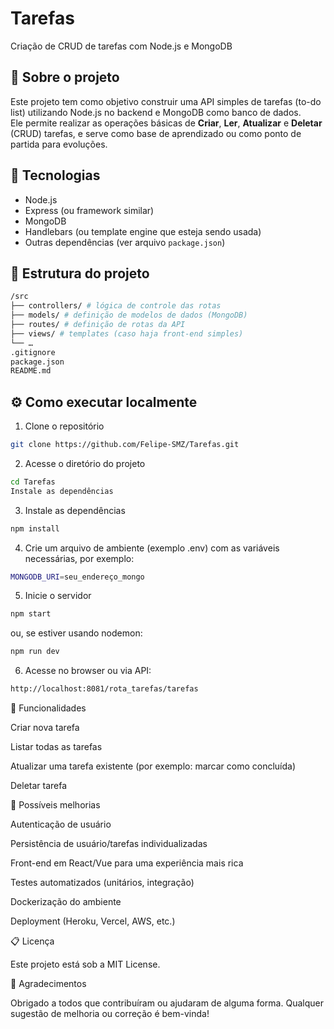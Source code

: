 # Tarefas  
Criação de CRUD de tarefas com Node.js e MongoDB

## 🧩 Sobre o projeto  
Este projeto tem como objetivo construir uma API simples de tarefas (to-do list) utilizando Node.js no backend e MongoDB como banco de dados.  
Ele permite realizar as operações básicas de **Criar**, **Ler**, **Atualizar** e **Deletar** (CRUD) tarefas, e serve como base de aprendizado ou como ponto de partida para evoluções.

## 🚀 Tecnologias  
- Node.js  
- Express (ou framework similar)  
- MongoDB  
- Handlebars (ou template engine que esteja sendo usada)  
- Outras dependências (ver arquivo `package.json`)

## 📁 Estrutura do projeto  

```bash
/src
├── controllers/ # lógica de controle das rotas
├── models/ # definição de modelos de dados (MongoDB)
├── routes/ # definição de rotas da API
├── views/ # templates (caso haja front-end simples)
└── …
.gitignore
package.json
README.md

```

## ⚙️ Como executar localmente  
1. Clone o repositório  
```bash
git clone https://github.com/Felipe-SMZ/Tarefas.git
```
2. Acesse o diretório do projeto

```bash
cd Tarefas
Instale as dependências
```

3. Instale as dependências

```bash
npm install
```
4. Crie um arquivo de ambiente (exemplo .env) com as variáveis necessárias, por exemplo:

```bash
MONGODB_URI=seu_endereço_mongo
```

5. Inicie o servidor

```bash
npm start
```
   ou, se estiver usando nodemon:

   ```bash
   npm run dev
   ```
6. Acesse no browser ou via API:

```bash
http://localhost:8081/rota_tarefas/tarefas
```

🧪 Funcionalidades

Criar nova tarefa

Listar todas as tarefas

Atualizar uma tarefa existente (por exemplo: marcar como concluída)

Deletar tarefa

🎯 Possíveis melhorias

Autenticação de usuário

Persistência de usuário/tarefas individualizadas

Front-end em React/Vue para uma experiência mais rica

Testes automatizados (unitários, integração)

Dockerização do ambiente

Deployment (Heroku, Vercel, AWS, etc.)

📋 Licença

Este projeto está sob a MIT License.

🙌 Agradecimentos

Obrigado a todos que contribuíram ou ajudaram de alguma forma. Qualquer sugestão de melhoria ou correção é bem-vinda!



